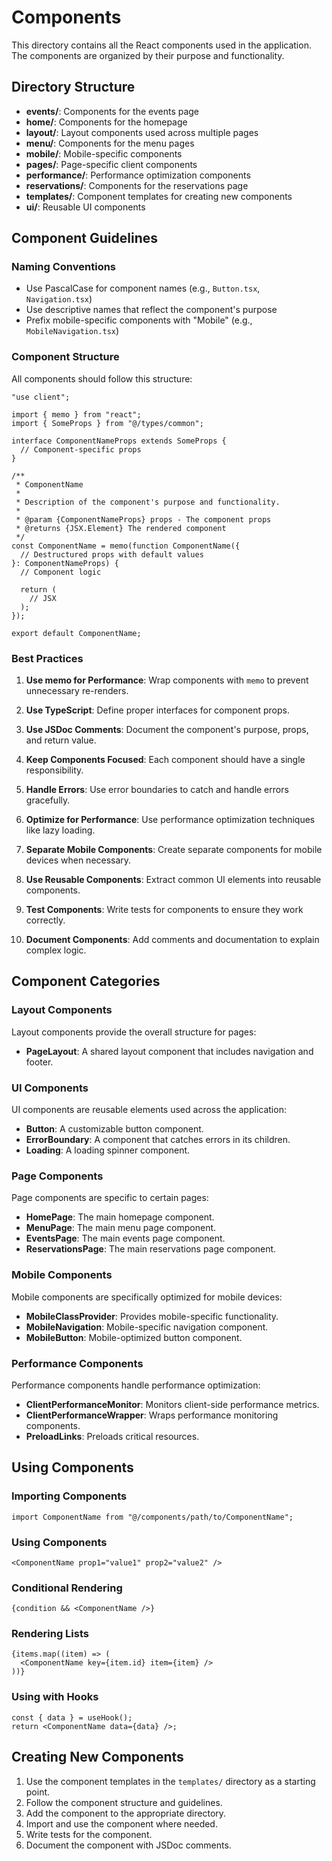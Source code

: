 # Components

This directory contains all the React components used in the application. The components are organized by their purpose and functionality.

## Directory Structure

- **events/**: Components for the events page
- **home/**: Components for the homepage
- **layout/**: Layout components used across multiple pages
- **menu/**: Components for the menu pages
- **mobile/**: Mobile-specific components
- **pages/**: Page-specific client components
- **performance/**: Performance optimization components
- **reservations/**: Components for the reservations page
- **templates/**: Component templates for creating new components
- **ui/**: Reusable UI components

## Component Guidelines

### Naming Conventions

- Use PascalCase for component names (e.g., `Button.tsx`, `Navigation.tsx`)
- Use descriptive names that reflect the component's purpose
- Prefix mobile-specific components with "Mobile" (e.g., `MobileNavigation.tsx`)

### Component Structure

All components should follow this structure:

```tsx
"use client";

import { memo } from "react";
import { SomeProps } from "@/types/common";

interface ComponentNameProps extends SomeProps {
  // Component-specific props
}

/**
 * ComponentName
 * 
 * Description of the component's purpose and functionality.
 * 
 * @param {ComponentNameProps} props - The component props
 * @returns {JSX.Element} The rendered component
 */
const ComponentName = memo(function ComponentName({
  // Destructured props with default values
}: ComponentNameProps) {
  // Component logic

  return (
    // JSX
  );
});

export default ComponentName;
```

### Best Practices

1. **Use memo for Performance**: Wrap components with `memo` to prevent unnecessary re-renders.

2. **Use TypeScript**: Define proper interfaces for component props.

3. **Use JSDoc Comments**: Document the component's purpose, props, and return value.

4. **Keep Components Focused**: Each component should have a single responsibility.

5. **Handle Errors**: Use error boundaries to catch and handle errors gracefully.

6. **Optimize for Performance**: Use performance optimization techniques like lazy loading.

7. **Separate Mobile Components**: Create separate components for mobile devices when necessary.

8. **Use Reusable Components**: Extract common UI elements into reusable components.

9. **Test Components**: Write tests for components to ensure they work correctly.

10. **Document Components**: Add comments and documentation to explain complex logic.

## Component Categories

### Layout Components

Layout components provide the overall structure for pages:

- **PageLayout**: A shared layout component that includes navigation and footer.

### UI Components

UI components are reusable elements used across the application:

- **Button**: A customizable button component.
- **ErrorBoundary**: A component that catches errors in its children.
- **Loading**: A loading spinner component.

### Page Components

Page components are specific to certain pages:

- **HomePage**: The main homepage component.
- **MenuPage**: The main menu page component.
- **EventsPage**: The main events page component.
- **ReservationsPage**: The main reservations page component.

### Mobile Components

Mobile components are specifically optimized for mobile devices:

- **MobileClassProvider**: Provides mobile-specific functionality.
- **MobileNavigation**: Mobile-specific navigation component.
- **MobileButton**: Mobile-optimized button component.

### Performance Components

Performance components handle performance optimization:

- **ClientPerformanceMonitor**: Monitors client-side performance metrics.
- **ClientPerformanceWrapper**: Wraps performance monitoring components.
- **PreloadLinks**: Preloads critical resources.

## Using Components

### Importing Components

```tsx
import ComponentName from "@/components/path/to/ComponentName";
```

### Using Components

```tsx
<ComponentName prop1="value1" prop2="value2" />
```

### Conditional Rendering

```tsx
{condition && <ComponentName />}
```

### Rendering Lists

```tsx
{items.map((item) => (
  <ComponentName key={item.id} item={item} />
))}
```

### Using with Hooks

```tsx
const { data } = useHook();
return <ComponentName data={data} />;
```

## Creating New Components

1. Use the component templates in the `templates/` directory as a starting point.
2. Follow the component structure and guidelines.
3. Add the component to the appropriate directory.
4. Import and use the component where needed.
5. Write tests for the component.
6. Document the component with JSDoc comments.
